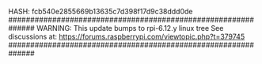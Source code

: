 HASH: fcb540e2855669b13635c7d398f17d9c38ddd0de
##############################################################
WARNING: This update bumps to rpi-6.12.y linux tree
See discussions at:
https://forums.raspberrypi.com/viewtopic.php?t=379745
##############################################################
